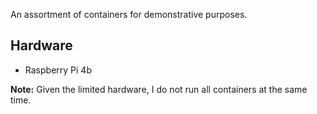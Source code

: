 An assortment of containers for demonstrative purposes.

## Hardware

- Raspberry Pi 4b

**Note:** Given the limited hardware, I do not run all containers at the same time.
